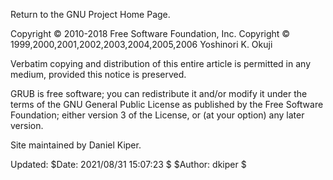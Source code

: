 Return to the GNU Project Home Page.

Copyright © 2010-2018 Free Software Foundation, Inc.
Copyright © 1999,2000,2001,2002,2003,2004,2005,2006 Yoshinori K. Okuji

Verbatim copying and distribution of this entire article is permitted in any medium, provided this notice is preserved.

GRUB is free software; you can redistribute it and/or modify it under the terms of the GNU General Public License as published by the Free Software Foundation; either version 3 of the License, or (at your option) any later version.

Site maintained by Daniel Kiper.

Updated: $Date: 2021/08/31 15:07:23 $ $Author: dkiper $ 